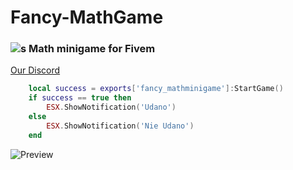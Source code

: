 # Fancy-MathGame
###  ![s][logo] Math minigame for Fivem



[logo]: https://cdn.discordapp.com/attachments/895349507326357564/1124106693459054652/Nowy_projekt_30.png "Logo Title Text 2"

[Our Discord](https://discord.gg/matKK2Zhrf)

```lua
    local success = exports['fancy_mathminigame']:StartGame()
    if success == true then
        ESX.ShowNotification('Udano')
    else
        ESX.ShowNotification('Nie Udano')
    end
```

![Preview](https://cdn.discordapp.com/attachments/1125838956211216528/1125956976841609296/image.png)
